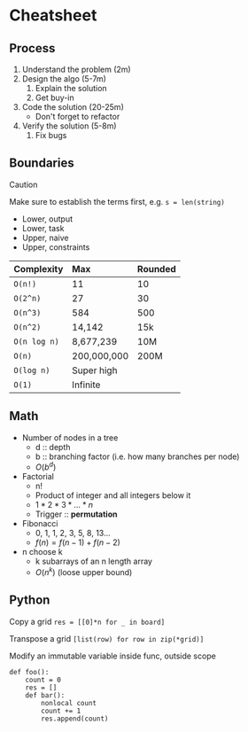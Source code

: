 # Cheatsheet

## Process

1. Understand the problem (2m)
2. Design the algo (5-7m)
	1. Explain the solution
	2. Get buy-in
3. Code the solution (20-25m)
	- Don't forget to refactor
4. Verify the solution (5-8m)
	1. Fix bugs

## Boundaries

> [!caution]
> Make sure to establish the terms first, e.g. `s = len(string)`

- Lower, output
- Lower, task
- Upper, naive
- Upper, constraints

| Complexity   | Max         | Rounded |
| ------------ | :---------- | ------- |
| `O(n!)`      | 11          | 10      |
| `O(2^n)`     | 27          | 30      |
| `O(n^3)`     | 584         | 500     |
| `O(n^2)`     | 14,142      | 15k     |
| `O(n log n)` | 8,677,239   | 10M     |
| `O(n)`       | 200,000,000 | 200M    |
| `O(log n)`   | Super high  |         |
| `O(1)`       | Infinite    |         |

## Math

- Number of nodes in a tree
	- d :: depth
	- b :: branching factor (i.e. how many branches per node)
	- $O(b^d)$
- Factorial
	- n!
	- Product of integer and all integers below it
	- $1 * 2 * 3 * … * n$
	- Trigger :: **permutation**
- Fibonacci
	- 0, 1, 1, 2, 3, 5, 8, 13…
	- $f(n) = f(n-1) + f(n-2)$
- n choose k
    - k subarrays of an n length array
    - $O(n^k)$ (loose upper bound)


## Python

Copy a grid
`res = [[0]*n for _ in board]`

Transpose a grid
`[list(row) for row in zip(*grid)]`

Modify an immutable variable inside func, outside scope
```
def foo():
	count = 0
	res = []
	def bar():
		nonlocal count
		count += 1
		res.append(count)
```